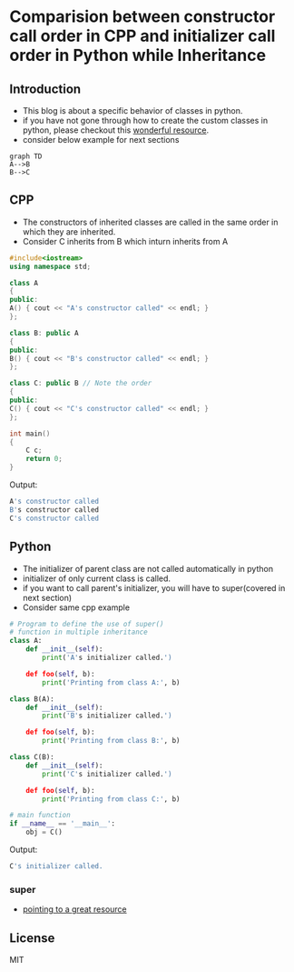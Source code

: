 # Comparision between constructor call order in CPP and initializer call order in Python while Inheritance


## Introduction

  - This blog is about a specific behavior of classes in python.
  - if you have not gone through how to create the custom classes in python, please checkout this [wonderful resource](https://realpython.com/python3-object-oriented-programming/).  
  - consider below example for next sections
```mermaid
graph TD
A-->B
B-->C
```

## CPP

  - The constructors of inherited classes are called in the same order in which they are inherited.
  - Consider C inherits from B which inturn inherits from A
 
```cpp
#include<iostream> 
using namespace std; 

class A 
{ 
public: 
A() { cout << "A's constructor called" << endl; } 
}; 

class B: public A
{ 
public: 
B() { cout << "B's constructor called" << endl; } 
}; 

class C: public B // Note the order 
{ 
public: 
C() { cout << "C's constructor called" << endl; } 
}; 

int main() 
{ 
	C c; 
	return 0; 
} 
```

Output:

```sh
A's constructor called
B's constructor called
C's constructor called
```
## Python
  - The initializer of parent class are not called automatically in python
  - initializer of only current class is called.
  - if you want to call parent's initializer, you will have to super(covered in next section)
  - Consider same cpp example
 
```python
# Program to define the use of super() 
# function in multiple inheritance 
class A: 
	def __init__(self): 
		print('A's initializer called.') 

	def foo(self, b): 
		print('Printing from class A:', b) 

class B(A): 
	def __init__(self): 
		print('B's initializer called.') 

	def foo(self, b): 
		print('Printing from class B:', b) 

class C(B):
	def __init__(self): 
		print('C's initializer called.') 

	def foo(self, b): 
		print('Printing from class C:', b) 

# main function 
if __name__ == '__main__': 
	obj = C() 
```
Output:
```sh
C's initializer called.
```

### super
  - [pointing to a great resource](https://realpython.com/python-super/)

License 
-------------
MIT
